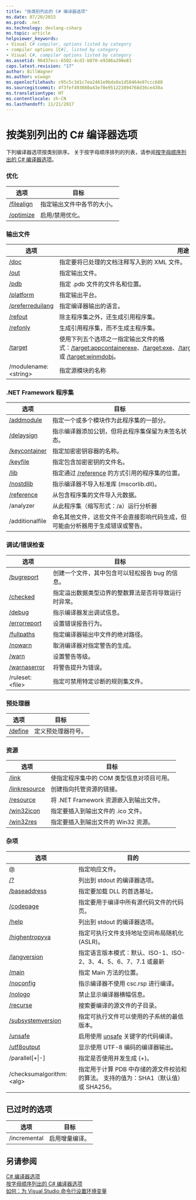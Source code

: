 ```yaml
---
title: "按类别列出的 C# 编译器选项"
ms.date: 07/20/2015
ms.prod: .net
ms.technology: devlang-csharp
ms.topic: article
helpviewer_keywords:
- Visual C# compiler, options listed by category
- compiler options [C#], listed by category
- Visual C#, compiler options listed by category
ms.assetid: 96437ecc-6502-4cd3-b070-e9386a298e83
caps.latest.revision: "17"
author: BillWagner
ms.author: wiwagn
ms.openlocfilehash: c95c5c3d1c7ea2461e9bda9a1d58464e97ccc688
ms.sourcegitcommit: 4f3fef493080a43e70e951223894768d36ce430a
ms.translationtype: HT
ms.contentlocale: zh-CN
ms.lasthandoff: 11/21/2017
---
```

# <a name="c-compiler-options-listed-by-category"></a>按类别列出的 C# 编译器选项
下列编译器选项按类别排序。 关于按字母顺序排列的列表，请参阅[按字母顺序列出的 C# 编译器选项](../../../csharp/language-reference/compiler-options/listed-alphabetically.md)。  
  
### <a name="optimization"></a>优化  
  
|选项|目标|  
|------------|-------------|  
|[/filealign](../../../csharp/language-reference/compiler-options/filealign-compiler-option.md)|指定输出文件中各节的大小。|  
|[/optimize](../../../csharp/language-reference/compiler-options/optimize-compiler-option.md)|启用/禁用优化。|  
  
### <a name="output-files"></a>输出文件  
  
|选项|用途|  
|------------|-------------|  
|[/doc](../../../csharp/language-reference/compiler-options/doc-compiler-option.md)|指定要将已处理的文档注释写入到的 XML 文件。|  
|[/out](../../../csharp/language-reference/compiler-options/out-compiler-option.md)|指定输出文件。|  
|[/pdb](../../../csharp/language-reference/compiler-options/pdb-compiler-option.md)|指定 .pdb 文件的文件名和位置。|  
|[/platform](../../../csharp/language-reference/compiler-options/platform-compiler-option.md)|指定输出平台。|  
|[/preferreduilang](../../../csharp/language-reference/compiler-options/preferreduilang-compiler-option.md)|指定编译器输出的语言。|  
|[/refout](refout-compiler-option.md)|除主程序集之外，还生成引用程序集。|  
|[/refonly](refonly-compiler-option.md)|生成引用程序集，而不生成主程序集。|  
|[/target](../../../csharp/language-reference/compiler-options/target-compiler-option.md)|使用下列五个选项之一指定输出文件的格式：[/target:appcontainerexe](../../../csharp/language-reference/compiler-options/target-appcontainerexe-compiler-option.md)、[/target:exe](../../../csharp/language-reference/compiler-options/target-exe-compiler-option.md)、[/target:library](../../../csharp/language-reference/compiler-options/target-library-compiler-option.md)、[/target:module](../../../csharp/language-reference/compiler-options/target-module-compiler-option.md)、[/target:winexe](../../../csharp/language-reference/compiler-options/target-winexe-compiler-option.md) 或 [/target:winmdobj](../../../csharp/language-reference/compiler-options/target-winmdobj-compiler-option.md)。|  
|/modulename:\<string>|指定源模块的名称|  
  
### <a name="net-framework-assemblies"></a>.NET Framework 程序集  
  
|选项|目标|  
|------------|-------------|  
|[/addmodule](../../../csharp/language-reference/compiler-options/addmodule-compiler-option.md)|指定一个或多个模块作为此程序集的一部分。|  
|[/delaysign](../../../csharp/language-reference/compiler-options/delaysign-compiler-option.md)|指示编译器添加公钥，但将此程序集保留为未签名状态。|  
|[/keycontainer](../../../csharp/language-reference/compiler-options/keycontainer-compiler-option.md)|指定加密密钥容器的名称。|  
|[/keyfile](../../../csharp/language-reference/compiler-options/keyfile-compiler-option.md)|指定包含加密密钥的文件名。|  
|[/lib](../../../csharp/language-reference/compiler-options/lib-compiler-option.md)|指定通过 [/reference](../../../csharp/language-reference/compiler-options/reference-compiler-option.md) 的方式引用的程序集的位置。|  
|[/nostdlib](../../../csharp/language-reference/compiler-options/nostdlib-compiler-option.md)|指示编译器不导入标准库 (mscorlib.dll)。|  
|[/reference](../../../csharp/language-reference/compiler-options/reference-compiler-option.md)|从包含程序集的文件导入元数据。|  
|/analyzer|从此程序集（缩写形式：/a）运行分析器|  
|/additionalfile|命名其他文件，这些文件不会直接影响代码生成，但可能由分析器用于生成错误或警告。|  
  
### <a name="debuggingerror-checking"></a>调试/错误检查  
  
|选项|目标|  
|------------|-------------|  
|[/bugreport](../../../csharp/language-reference/compiler-options/bugreport-compiler-option.md)|创建一个文件，其中包含可以轻松报告 bug 的信息。|  
|[/checked](../../../csharp/language-reference/compiler-options/checked-compiler-option.md)|指定溢出数据类型边界的整数算法是否将导致运行时异常。|  
|[/debug](../../../csharp/language-reference/compiler-options/debug-compiler-option.md)|指示编译器发出调试信息。|  
|[/errorreport](../../../csharp/language-reference/compiler-options/errorreport-compiler-option.md)|设置错误报告行为。|  
|[/fullpaths](../../../csharp/language-reference/compiler-options/fullpaths-compiler-option.md)|指定编译器输出中文件的绝对路径。|  
|[/nowarn](../../../csharp/language-reference/compiler-options/nowarn-compiler-option.md)|取消编译器对指定警告的生成。|  
|[/warn](../../../csharp/language-reference/compiler-options/warn-compiler-option.md)|设置警告等级。|  
|[/warnaserror](../../../csharp/language-reference/compiler-options/warnaserror-compiler-option.md)|将警告提升为错误。|  
|/ruleset:\<file>|指定可禁用特定诊断的规则集文件。|  
  
### <a name="preprocessor"></a>预处理器  
  
|选项|目标|  
|------------|-------------|  
|[/define](../../../csharp/language-reference/compiler-options/define-compiler-option.md)|定义预处理器符号。|  
  
### <a name="resources"></a>资源  
  
|选项|目标|  
|------------|-------------|  
|[/link](../../../csharp/language-reference/compiler-options/link-compiler-option.md)|使指定程序集中的 COM 类型信息对项目可用。|  
|[/linkresource](../../../csharp/language-reference/compiler-options/linkresource-compiler-option.md)|创建指向托管资源的链接。|  
|[/resource](../../../csharp/language-reference/compiler-options/resource-compiler-option.md)|将 .NET Framework 资源嵌入到输出文件。|  
|[/win32icon](../../../csharp/language-reference/compiler-options/win32icon-compiler-option.md)|指定要插入到输出文件的 .ico 文件。|  
|[/win32res](../../../csharp/language-reference/compiler-options/win32res-compiler-option.md)|指定要插入到输出文件的 Win32 资源。|  
  
### <a name="miscellaneous"></a>杂项  
  
|选项|目的|  
|------------|-------------|  
|[@](../../../csharp/language-reference/compiler-options/response-file-compiler-option.md)|指定响应文件。|  
|[/?](../../../csharp/language-reference/compiler-options/help-compiler-option.md)|列出到 stdout 的编译器选项。|  
|[/baseaddress](../../../csharp/language-reference/compiler-options/baseaddress-compiler-option.md)|指定要加载 DLL 的首选基址。|  
|[/codepage](../../../csharp/language-reference/compiler-options/codepage-compiler-option.md)|指定要用于编译中所有源代码文件的代码页。|  
|[/help](../../../csharp/language-reference/compiler-options/help-compiler-option.md)|列出到 stdout 的编译器选项。|  
|[/highentropyva](../../../csharp/language-reference/compiler-options/highentropyva-compiler-option.md)|指定可执行文件支持地址空间布局随机化 (ASLR)。|  
|[/langversion](../../../csharp/language-reference/compiler-options/langversion-compiler-option.md)|指定语言版本模式：默认、ISO-1、ISO-2、3、4、5、6、7、7.1 或最新 |  
|[/main](../../../csharp/language-reference/compiler-options/main-compiler-option.md)|指定 Main 方法的位置。|  
|[/noconfig](../../../csharp/language-reference/compiler-options/noconfig-compiler-option.md)|指示编译器不使用 csc.rsp 进行编译。|  
|[/nologo](../../../csharp/language-reference/compiler-options/nologo-compiler-option.md)|禁止显示编译器横幅信息。|  
|[/recurse](../../../csharp/language-reference/compiler-options/recurse-compiler-option.md)|搜索要编译的源文件的子目录。|  
|[/subsystemversion](../../../csharp/language-reference/compiler-options/subsystemversion-compiler-option.md)|指定可执行文件可以使用的子系统的最低版本。|  
|[/unsafe](../../../csharp/language-reference/compiler-options/unsafe-compiler-option.md)|启用使用 [unsafe](../../../csharp/language-reference/keywords/unsafe.md) 关键字的代码编译。|  
|[/utf8output](../../../csharp/language-reference/compiler-options/utf8output-compiler-option.md)|显示使用 UTF-8 编码的编译器输出。|  
|/parallel[+&#124;-]|指定是否使用并发生成 (+)。|  
|/checksumalgorithm:\<alg>|指定用于计算 PDB 中存储的源文件校验和的算法。  支持的值为：SHA1（默认值）或 SHA256。|  
  
## <a name="obsolete-options"></a>已过时的选项  
  
|选项|目标|  
|---|---|  
|/incremental|启用增量编译。|  
  
## <a name="see-also"></a>另请参阅  
 [C# 编译器选项](../../../csharp/language-reference/compiler-options/index.md)  
 [按字母顺序列出的 C# 编译器选项](../../../csharp/language-reference/compiler-options/listed-alphabetically.md)  
 [如何：为 Visual Studio 命令行设置环境变量](../../../csharp/language-reference/compiler-options/how-to-set-environment-variables-for-the-visual-studio-command-line.md)
